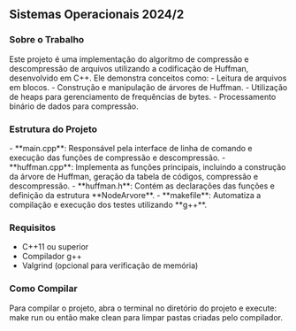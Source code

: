 <h2>Sistemas Operacionais 2024/2</h2>

<h3>Sobre o Trabalho</h3>
Este projeto é uma implementação do algoritmo de compressão e descompressão de arquivos utilizando a codificação de Huffman, desenvolvido em C++. Ele demonstra conceitos como:
- Leitura de arquivos em blocos.
- Construção e manipulação de árvores de Huffman.
- Utilização de heaps para gerenciamento de frequências de bytes.
- Processamento binário de dados para compressão.

<h3>Estrutura do Projeto</h3>
- **main.cpp**: Responsável pela interface de linha de comando e execução das funções de compressão e descompressão.  
- **huffman.cpp**: Implementa as funções principais, incluindo a construção da árvore de Huffman, geração da tabela de códigos, compressão e descompressão.  
- **huffman.h**: Contém as declarações das funções e definição da estrutura **NodeArvore**.  
- **makefile**: Automatiza a compilação e execução dos testes utilizando **g++**.

<h3>Requisitos</h3>
<ul>
  <li>C++11 ou superior</li>
  <li>Compilador g++</li>
  <li>Valgrind (opcional para verificação de memória)</li>
</ul>

<h3>Como Compilar</h3>
Para compilar o projeto, abra o terminal no diretório do projeto e execute: make run ou então make clean para limpar pastas criadas pelo compilador.

